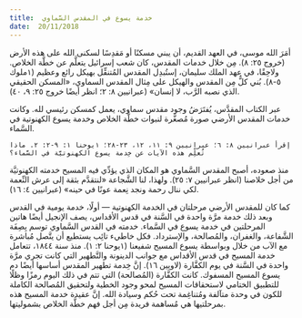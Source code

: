 ```yaml
---
title:  خدمة يسوع في المقدس السَّماوي
date:  20/11/2018
---
```


أمَرَ الله موسى، في العهد القديم، أن يبني مسكنًا أو مَقدِسًا لسكنى الله على هذه الأرض (خروج ٢٥: ٨). مِن خلال خدمات المقدس، كان شعب إسرائيل يتعلَّم عن خطَّة الخلاص. ولاحِقًا، في عهد الملك سليمان، إستُبدِل المقدس المُتنقِّل بهيكل رائع وعظيم (١ملوك ٥-٨). بُني كلٌّ مِن المقدس والهيكل على مِثال المقدس السماوي، «المسكن الحقيقي الذي نصبه الرَّب، لا إنسان» (عبرانيين ٨: ٢؛ انظر أيضًا خروج ٢٥: ٩، ٤٠).

عبر الكتاب المقدَّس، يُفتَرَضُ وجود مقدس سماوي، يعمل كمسكن رئيسي لله. وكانت خدمات المقدس الأرضي صورة مُصغَّرة لنبوات خطَّة الخلاص وخدمة يسوع الكهنوتية في السَّماء.

`إقرأ عبرانيين ٨: ٦؛ عبرانيين ٩: ١١، ١٢، ٢٣-٢٨؛ ١يوحنا ١: ٩-٢: ٢. ماذا تُعلِّم هذه الآيات عن خِدمة يسوع الكهنوتيَّة في السَّماء؟`

منذ صعوده، أصبح المقدس السَّماوي هو المكان الذي يؤدِّي فيه المسيح خدمته الكهنوتيَّة من أجل خلاصنا (انظر عبرانيين ٧: ٢٥). ولهذا، لنا الشَّجاعة «لنتقدَّم بثقة إلى عرش النِّعمة لكي ننال رحمة ونجد نِعمة عونًا في حينه» (عبرانيين ٤: ١٦).

كما كان للمقدس الأرضي مرحلتان في الخدمة الكهنوتية — أولًا، خدمة يومية في القدس وبعد ذلك خدمة مرَّة واحدة في السَّنة في قدس الأقداس، يصف الإنجيل أيضًا هاتين المرحلتين في خدمة يسوع في السَّماء. خدمته في القدس السَّماوي توسم بِصِفَة الشَّفاعة، والغفران، والمُصالحة، والإسترداد. فكل خاطيء تائِب يستطيع أن يتَّصل مُباشرة مع الآب من خلال وبواسطة يسوع المسيح شفيعنا (١يوحنا ٢: ١). منذ سنة ١٨٤٤، تتعامل خدمة المسيح في قدس الأقداس مع جوانب الدينونة والتَّطهير التي كانت تجري مرَّة واحدة في السَّنة في يوم الكفَّارة (لاويين ١٦). إنَّ خِدمة تطهير المقدس أساسها أيضًا دم يسوع المسيح المسفوك. كانت الكفَّارة (المُصالحة) التي تتم في ذلك اليوم رمزًا وظلًا للتطبيق الختامي لاستحقاقات المسيح لمحو وجود الخطية ولتحقيق المُصالحة الكاملة للكون في وحدة متآلفة ومُتناغِمة تحت حُكم وسيادة الله. إنَّ عقيدة خدمة المسيح هذه بمرحلتيها هي مُساهمة فريدة مِن أجل فهم خطَّة الخلاص بشموليتها.